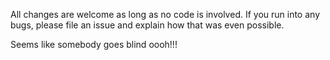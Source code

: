 All changes are welcome as long as no code is involved. If you run into any bugs, please file an issue and explain how that was even possible.

Seems like somebody goes blind oooh!!!
